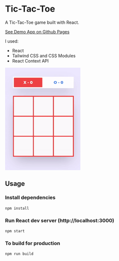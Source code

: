 # Tic-Tac-Toe

A Tic-Tac-Toe game built with React.

[See Demo App on Github Pages](https://kadirboylu.github.io/tic-tac-toe/)

I used:

- React
- Tailwind CSS and CSS Modules
- React Context API

![tic-tac-toe](https://raw.githubusercontent.com/kadirboylu/tic-tac-toe/master/screenshots/tic-tac-toe.gif)

## Usage

### Install dependencies

```
npm install
```

### Run React dev server (http://localhost:3000)

```
npm start
```

### To build for production

```
npm run build
```
